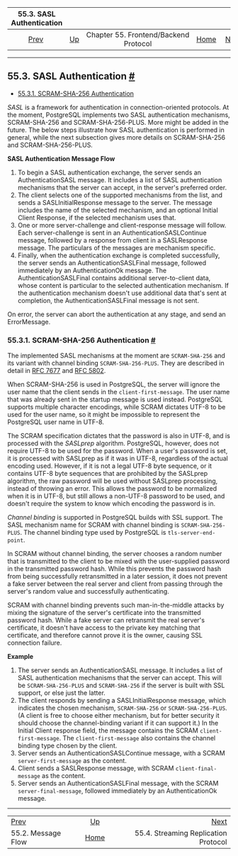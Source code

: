

|             55.3. SASL Authentication            |                                                             |                                       |                                                       |                                                                           |
| :----------------------------------------------: | :---------------------------------------------------------- | :-----------------------------------: | ----------------------------------------------------: | ------------------------------------------------------------------------: |
| [Prev](protocol-flow.html "55.2. Message Flow")  | [Up](protocol.html "Chapter 55. Frontend/Backend Protocol") | Chapter 55. Frontend/Backend Protocol | [Home](index.html "PostgreSQL 17devel Documentation") |  [Next](protocol-replication.html "55.4. Streaming Replication Protocol") |

***

## 55.3. SASL Authentication [#](#SASL-AUTHENTICATION)

* [55.3.1. SCRAM-SHA-256 Authentication](sasl-authentication.html#SASL-SCRAM-SHA-256)

*SASL* is a framework for authentication in connection-oriented protocols. At the moment, PostgreSQL implements two SASL authentication mechanisms, SCRAM-SHA-256 and SCRAM-SHA-256-PLUS. More might be added in the future. The below steps illustrate how SASL authentication is performed in general, while the next subsection gives more details on SCRAM-SHA-256 and SCRAM-SHA-256-PLUS.

**SASL Authentication Message Flow**

1. To begin a SASL authentication exchange, the server sends an AuthenticationSASL message. It includes a list of SASL authentication mechanisms that the server can accept, in the server's preferred order.
2. The client selects one of the supported mechanisms from the list, and sends a SASLInitialResponse message to the server. The message includes the name of the selected mechanism, and an optional Initial Client Response, if the selected mechanism uses that.
3. One or more server-challenge and client-response message will follow. Each server-challenge is sent in an AuthenticationSASLContinue message, followed by a response from client in a SASLResponse message. The particulars of the messages are mechanism specific.
4. Finally, when the authentication exchange is completed successfully, the server sends an AuthenticationSASLFinal message, followed immediately by an AuthenticationOk message. The AuthenticationSASLFinal contains additional server-to-client data, whose content is particular to the selected authentication mechanism. If the authentication mechanism doesn't use additional data that's sent at completion, the AuthenticationSASLFinal message is not sent.

On error, the server can abort the authentication at any stage, and send an ErrorMessage.

### 55.3.1. SCRAM-SHA-256 Authentication [#](#SASL-SCRAM-SHA-256)

The implemented SASL mechanisms at the moment are `SCRAM-SHA-256` and its variant with channel binding `SCRAM-SHA-256-PLUS`. They are described in detail in [RFC 7677](https://tools.ietf.org/html/rfc7677) and [RFC 5802](https://tools.ietf.org/html/rfc5802).

When SCRAM-SHA-256 is used in PostgreSQL, the server will ignore the user name that the client sends in the `client-first-message`. The user name that was already sent in the startup message is used instead. PostgreSQL supports multiple character encodings, while SCRAM dictates UTF-8 to be used for the user name, so it might be impossible to represent the PostgreSQL user name in UTF-8.

The SCRAM specification dictates that the password is also in UTF-8, and is processed with the *SASLprep* algorithm. PostgreSQL, however, does not require UTF-8 to be used for the password. When a user's password is set, it is processed with SASLprep as if it was in UTF-8, regardless of the actual encoding used. However, if it is not a legal UTF-8 byte sequence, or it contains UTF-8 byte sequences that are prohibited by the SASLprep algorithm, the raw password will be used without SASLprep processing, instead of throwing an error. This allows the password to be normalized when it is in UTF-8, but still allows a non-UTF-8 password to be used, and doesn't require the system to know which encoding the password is in.

*Channel binding* is supported in PostgreSQL builds with SSL support. The SASL mechanism name for SCRAM with channel binding is `SCRAM-SHA-256-PLUS`. The channel binding type used by PostgreSQL is `tls-server-end-point`.

In SCRAM without channel binding, the server chooses a random number that is transmitted to the client to be mixed with the user-supplied password in the transmitted password hash. While this prevents the password hash from being successfully retransmitted in a later session, it does not prevent a fake server between the real server and client from passing through the server's random value and successfully authenticating.

SCRAM with channel binding prevents such man-in-the-middle attacks by mixing the signature of the server's certificate into the transmitted password hash. While a fake server can retransmit the real server's certificate, it doesn't have access to the private key matching that certificate, and therefore cannot prove it is the owner, causing SSL connection failure.

**Example**

1. The server sends an AuthenticationSASL message. It includes a list of SASL authentication mechanisms that the server can accept. This will be `SCRAM-SHA-256-PLUS` and `SCRAM-SHA-256` if the server is built with SSL support, or else just the latter.
2. The client responds by sending a SASLInitialResponse message, which indicates the chosen mechanism, `SCRAM-SHA-256` or `SCRAM-SHA-256-PLUS`. (A client is free to choose either mechanism, but for better security it should choose the channel-binding variant if it can support it.) In the Initial Client response field, the message contains the SCRAM `client-first-message`. The `client-first-message` also contains the channel binding type chosen by the client.
3. Server sends an AuthenticationSASLContinue message, with a SCRAM `server-first-message` as the content.
4. Client sends a SASLResponse message, with SCRAM `client-final-message` as the content.
5. Server sends an AuthenticationSASLFinal message, with the SCRAM `server-final-message`, followed immediately by an AuthenticationOk message.

***

|                                                  |                                                             |                                                                           |
| :----------------------------------------------- | :---------------------------------------------------------: | ------------------------------------------------------------------------: |
| [Prev](protocol-flow.html "55.2. Message Flow")  | [Up](protocol.html "Chapter 55. Frontend/Backend Protocol") |  [Next](protocol-replication.html "55.4. Streaming Replication Protocol") |
| 55.2. Message Flow                               |    [Home](index.html "PostgreSQL 17devel Documentation")    |                                      55.4. Streaming Replication Protocol |
